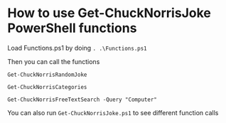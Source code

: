 # How to use Get-ChuckNorrisJoke PowerShell functions

Load Functions.ps1 by doing ```. .\Functions.ps1```

Then you can call the functions

```Get-ChuckNorrisRandomJoke```

```Get-ChuckNorrisCategories```

```Get-ChuckNorrisFreeTextSearch -Query "Computer"```

You can also run ```Get-ChuckNorrisJoke.ps1``` to see different function calls